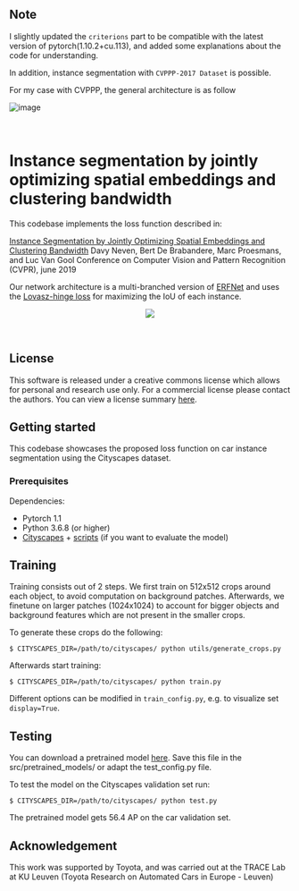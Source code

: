 ##  Note

I slightly updated the `criterions` part to be compatible with the latest version of pytorch(1.10.2+cu.113), and added some explanations about the code for understanding.

In addition, instance segmentation with `CVPPP-2017 Dataset` is possible.

For my case with CVPPP, the general architecture is as follow

![image](https://user-images.githubusercontent.com/44194558/172554563-6e589ee5-2bdc-4ad1-9a8f-27c130110c43.png)

<br/>

# Instance segmentation by jointly optimizing spatial embeddings and clustering bandwidth

This codebase implements the loss function described in: 

[Instance Segmentation by Jointly Optimizing Spatial Embeddings and Clustering Bandwidth](https://arxiv.org/pdf/1906.11109.pdf)
Davy Neven, Bert De Brabandere, Marc Proesmans, and Luc Van Gool
Conference on Computer Vision and Pattern Recognition (CVPR), june 2019

Our network architecture is a multi-branched version of [ERFNet](https://github.com/Eromera/erfnet_pytorch) and uses the [Lovasz-hinge loss](https://github.com/bermanmaxim/LovaszSoftmax) for maximizing the IoU of each instance.

<p align="center">
    <img src="static/teaser.jpg" />
</p>

<br/>

## License

This software is released under a creative commons license which allows for personal and research use only. For a commercial license please contact the authors. You can view a license summary [here](http://creativecommons.org/licenses/by-nc/4.0/).

## Getting started

This codebase showcases the proposed loss function on car instance segmentation using the Cityscapes dataset. 

### Prerequisites
Dependencies: 
- Pytorch 1.1
- Python 3.6.8  (or higher)
- [Cityscapes](https://www.cityscapes-dataset.com/) + [scripts](https://github.com/mcordts/cityscapesScripts) (if you want to evaluate the model)

## Training
Training consists out of 2 steps. We first train on 512x512 crops around each object, to avoid computation on background patches. Afterwards, we finetune on larger patches (1024x1024) to account for bigger objects and background features which are not present in the smaller crops. 

To generate these crops do the following:
```
$ CITYSCAPES_DIR=/path/to/cityscapes/ python utils/generate_crops.py
``` 

Afterwards start training: 
```
$ CITYSCAPES_DIR=/path/to/cityscapes/ python train.py
```

Different options can be modified in `train_config.py`, e.g. to visualize set `display=True`.

## Testing

You can download a pretrained model [here](https://drive.google.com/file/d/1BXxhYeg78mrkMNOReQWhBEcTu18_kFA0/view?usp=sharing). Save this file in the src/pretrained_models/ or adapt the test_config.py file.

To test the model on the Cityscapes validation set run:

```
$ CITYSCAPES_DIR=/path/to/cityscapes/ python test.py
```

The pretrained model gets 56.4 AP on the car validation set. 


## Acknowledgement
This work was supported by Toyota, and was carried out at the TRACE Lab at KU Leuven (Toyota Research on Automated Cars in Europe - Leuven)








